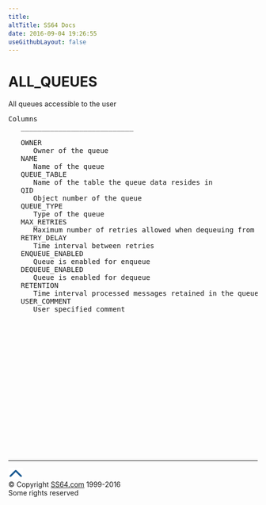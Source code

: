 ```yaml
---
title:
altTitle: SS64 Docs
date: 2016-09-04 19:26:55
useGithubLayout: false
---
```

<!-- #BeginLibraryItem "/Library/head_orad.lbi" --><!-- #EndLibraryItem --><h1>ALL_QUEUES </h1><p> All queues accessible to the user </p> 
 
<pre>Columns
   ___________________________
 
   OWNER
      Owner of the queue
   NAME
      Name of the queue
   QUEUE_TABLE
      Name of the table the queue data resides in
   QID
      Object number of the queue
   QUEUE_TYPE
      Type of the queue
   MAX_RETRIES
      Maximum number of retries allowed when dequeuing from the queue
   RETRY_DELAY
      Time interval between retries
   ENQUEUE_ENABLED
      Queue is enabled for enqueue
   DEQUEUE_ENABLED
      Queue is enabled for dequeue
   RETENTION
      Time interval processed messages retained in the queue
   USER_COMMENT
      User specified comment

</pre><!-- #BeginLibraryItem "/Library/foot_orad.lbi" --><p>
<!-- oracle-footer -->
<ins class="adsbygoogle" style="display:inline-block;width:300px;height:250px" data-ad-client="ca-pub-6140977852749469" data-ad-slot="4275490898"></ins>
<script>
(adsbygoogle = window.adsbygoogle || []).push({});
</script></p>
<hr>
<div id="bl" class="footer"><a href="ALL_QUEUES.html#"><img src="../images/top.png" width="30" height="22" alt="Back to the Top"></a></div>
<div id="br" class="footer, tagline">© Copyright <a href="http://ss64.com/">SS64.com</a> 1999-2016<br>
Some rights reserved</div>
<!-- #EndLibraryItem -->


